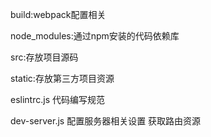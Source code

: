
build:webpack配置相关

node_modules:通过npm安装的代码依赖库

src:存放项目源码

static:存放第三方项目资源

eslintrc.js 代码编写规范

dev-server.js 配置服务器相关设置 获取路由资源
